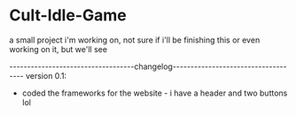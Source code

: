 # Cult-Idle-Game
a small project i'm working on, not sure if i'll be finishing this or even working on it, but we'll see

-----------------------------------changelog------------------------------------
version 0.1:
- coded the frameworks for the website - i have a header and two buttons lol
